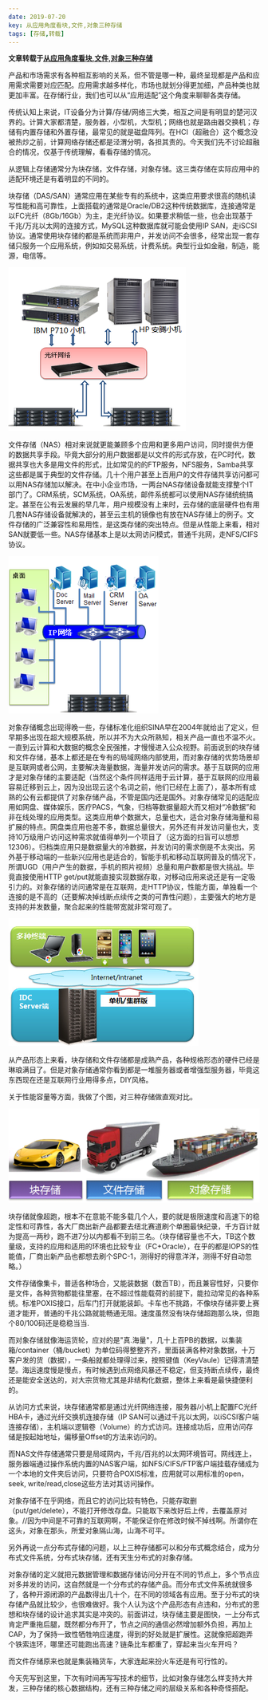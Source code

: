 ```yaml
---
date: 2019-07-20
key: 从应用角度看块,文件,对象三种存储
tags: [存储,转载]
---
```


**文章转载于[从应用角度看块,文件,对象三种存储](http://blog.sina.com.cn/s/blog_57f61b490102xr4a.html)**

产品和市场需求有各种相互影响的关系，但不管是哪一种，最终呈现都是产品和应用需求需要对应匹配。应用需求越多样化，市场也就划分得更加细，产品种类也就更加丰富。在存储行业，我们也可以从“应用适配”这个角度来聊聊各类存储。

传统认知上来说，IT设备分为计算/存储/网络三大类，相互之间是有明显的楚河汉界的。计算大家都清楚，服务器，小型机，大型机；网络也就是路由器交换机；存储有内置存储和外置存储，最常见的就是磁盘阵列。在HCI（超融合）这个概念没被热炒之前，计算网络存储还都是泾渭分明，各担其责的。今天我们先不讨论超融合的情况，仅基于传统理解，看看存储的情况。

从逻辑上存储通常分为块存储，文件存储，对象存储。这三类存储在实际应用中的适配环境还是有着明显的不同的。

块存储（DAS/SAN）通常应用在某些专有的系统中，这类应用要求很高的随机读写性能和高可靠性，上面搭载的通常是Oracle/DB2这种传统数据库，连接通常是以FC光纤（8Gb/16Gb）为主，走光纤协议。如果要求稍低一些，也会出现基于千兆/万兆以太网的连接方式，MySQL这种数据库就可能会使用IP SAN，走iSCSI协议。通常使用块存储的都是系统而非用户，并发访问不会很多，经常出现一套存储只服务一个应用系统，例如如交易系统，计费系统。典型行业如金融，制造，能源，电信等。


![images/从应用的角度看块,文件,对象三种存储/001BS573zy7aXQpxvDSec&690.png](/images/从应用的角度看块,文件,对象三种存储/001BS573zy7aXQpxvDSec&690.png)


文件存储（NAS）相对来说就更能兼顾多个应用和更多用户访问，同时提供方便的数据共享手段。毕竟大部分的用户数据都是以文件的形式存放，在PC时代，数据共享也大多是用文件的形式，比如常见的的FTP服务，NFS服务，Samba共享这些都是属于典型的文件存储。几十个用户甚至上百用户的文件存储共享访问都可以用NAS存储加以解决。在中小企业市场，一两台NAS存储设备就能支撑整个IT部门了。CRM系统，SCM系统，OA系统，邮件系统都可以使用NAS存储统统搞定。甚至在公有云发展的早几年，用户规模没有上来时，云存储的底层硬件也有用几套NAS存储设备就解决的，甚至云主机的镜像也有放在NAS存储上的例子。文件存储的广泛兼容性和易用性，是这类存储的突出特点。但是从性能上来看，相对SAN就要低一些。NAS存储基本上是以太网访问模式，普通千兆网，走NFS/CIFS协议。


![images/从应用的角度看块,文件,对象三种存储/001BS573zy7aXRbjhEQ60&690.png](/images/从应用的角度看块,文件,对象三种存储/001BS573zy7aXRbjhEQ60&690.png)


对象存储概念出现得晚一些，存储标准化组织SINA早在2004年就给出了定义，但早期多出现在超大规模系统，所以并不为大众所熟知，相关产品一直也不温不火。一直到云计算和大数据的概念全民强推，才慢慢进入公众视野。前面说到的块存储和文件存储，基本上都还是在专有的局域网络内部使用，而对象存储的优势场景却是互联网或者公网，主要解决海量数据，海量并发访问的需求。基于互联网的应用才是对象存储的主要适配（当然这个条件同样适用于云计算，基于互联网的应用最容易迁移到云上，因为没出现云这个名词之前，他们已经在上面了），基本所有成熟的公有云都提供了对象存储产品，不管是国内还是国外。对象存储常见的适配应用如网盘、媒体娱乐，医疗PACS，气象，归档等数据量超大而又相对“冷数据”和非在线处理的应用类型。这类应用单个数据大，总量也大，适合对象存储海量和易扩展的特点。网盘类应用也差不多，数据总量很大，另外还有并发访问量也大，支持10万级用户访问这种需求就值得单列一个项目了（这方面的扫盲可以想想12306）。归档类应用只是数据量大的冷数据，并发访问的需求倒是不太突出。另外基于移动端的一些新兴应用也是适合的，智能手机和移动互联网普及的情况下，所谓UGD（用户产生的数据，手机的照片视频）总量和用户数都是很大挑战。毕竟直接使用HTTP get/put就能直接实现数据存取，对移动应用来说还是有一定吸引力的。对象存储的访问通常是在互联网，走HTTP协议，性能方面，单独看一个连接的是不高的（还要解决掉线断点续传之类的可靠性问题），主要强大的地方是支持的并发数量，聚合起来的性能带宽就非常可观了。

![images/从应用的角度看块,文件,对象三种存储/001BS573zy7aXT4XGXJ67&690.jpeg](/images/从应用的角度看块,文件,对象三种存储/001BS573zy7aXT4XGXJ67&690.jpeg)


从产品形态上来看，块存储和文件存储都是成熟产品，各种规格形态的硬件已经是琳琅满目了。但是对象存储通常你看到都是一堆服务器或者增强型服务器，毕竟这东西现在还是互联网行业用得多点，DIY风格。

关于性能容量等方面，我做了个图，对三种存储做直观对比。


![images/从应用的角度看块,文件,对象三种存储/001BS573zy7aWGZEZ4De3&690.png](/images/从应用的角度看块,文件,对象三种存储/001BS573zy7aWGZEZ4De3&690.png)

块存储就像超跑，根本不在意能不能多载几个人，要的就是极限速度和高速下的稳定性和可靠性，各大厂商出新产品都要去纽北赛道刷个单圈最快纪录，千方百计就为提高一两秒，跑不进7分以内都看不到前三名。（块存储容量也不大，TB这个数量级，支持的应用和适用的环境也比较专业（FC+Oracle），在乎的都是IOPS的性能值，厂商出新产品也都想去刷个SPC-1，测得好的得意洋洋，测得不好自动忽略。）

文件存储像集卡，普适各种场合，又能装数据（数百TB），而且兼容性好，只要你是文件，各种货物都能往里塞，在不超过性能载荷的前提下，能拉动常见的各种系统。标准POXIS接口，后车门打开就能装卸。卡车也不挑路，不像块存储非要上赛道才能开，普通的千兆公路就能畅通无阻。速度虽然没有块存储超跑那么块，但跑个80/100码还是稳稳当当.

而对象存储就像海运货轮，应对的是"真.海量"，几十上百PB的数据，以集装箱/container（桶/bucket）为单位码得整整齐齐，里面装满各种对象数据，十万客户发的货（数据），一条船就都处理得过来，按照键值（KeyVaule）记得清清楚楚。海运速度慢是慢点，有时候遇到点网络风暴还不稳定，但支持断点续传，最终还是能安全送达的，对大宗货物尤其是非结构化数据，整体上来看是最快捷便利的。

从访问方式来说，块存储通常都是通过光纤网络连接，服务器/小机上配置FC光纤HBA卡，通过光纤交换机连接存储（IP SAN可以通过千兆以太网，以iSCSI客户端连接存储），主机端以逻辑卷（Volume）的方式访问。连接成功后，应用访问存储是按起始地址，偏移量Offset的方法来访问的。

而NAS文件存储通常只要是局域网内，千兆/百兆的以太网环境皆可。网线连上，服务器端通过操作系统内置的NAS客户端，如NFS/CIFS/FTP客户端挂载存储成为一个本地的文件夹后访问，只要符合POXIS标准，应用就可以用标准的open，seek, write/read,close这些方法对其访问操作。

对象存储不在乎网络，而且它的访问比较有特色，只能存取删（put/get/delete），不能打开修改存盘。只能取下来改好后上传，去覆盖原对象。//因为中间是不可靠的互联网啊，不能保证你在修改时候不掉线啊。所谓你在这头，对象在那头，所爱对象隔山海，山海不可平。

另外再说一点分布式存储的问题，以上三种存储都可以和分布式概念结合，成为分布式文件系统，分布式块存储，还有天生分布式的对象存储。

对象存储的定义就把元数据管理和数据存储访问分开在不同的节点上，多个节点应对多并发的访问，这自然就是一个分布式的存储产品。而分布式文件系统就很多了，各种开源闭源的产品数得出几十个，在不同的领域各有应用。至于分布式的块存储产品就比较少，也很难做好。我个人认为这个产品形态有点违和，分布式的思想和块存储的设计追求其实是冲突的。前面讲过，块存储主要是图快，一上分布式肯定严重拖后腿，既然都分布开了，节点之间的通信必然增加额外负担，再加上CAP，为了保持一致性牺牲响应速度，得到的好处就是扩展性。这就像把超跑弄个铁索连环，哪里还可能跑出高速？链条比车都重了，穿起来当火车开吗？

而文件存储原来也就是集装箱货车，大家连起来扮火车还是有可行性的。

今天先写到这里，下次有时间再写写技术的细节，比如对象存储怎么样支持大并发，三种存储的核心数据结构，还有三种存储之间的层级关系和各种奇怪搭配。